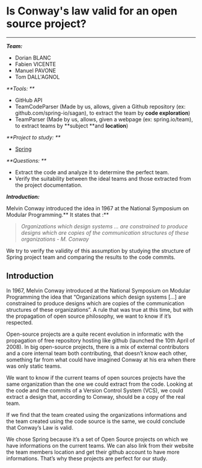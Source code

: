 # Is Conway's law valid for an open source project?



---

_**Team:**_

* Dorian BLANC
* Fabien VICENTE
* Manuel PAVONE
* Tom DALL'AGNOL

_**Tools: **_

* GitHub API
* TeamCodeParser \(Made by us, allows, given a Github repository \(ex: github.com/spring-io/sagan\), to extract the team by **code exploration**\)
* TeamParser \(Made by us, allows, given a webpage \(ex: spring.io/team\), to extract teams by **subject **and **location**\)

_**Project to study: **_

* [Spring](https://spring.io/)

_**Questions: **_

* Extract the code and analyze it to determine the perfect team. 
* Verify the suitability between the ideal teams and those extracted from the project documentation.

_**Introduction:**_

Melvin Conway introduced the idea in 1967 at the National Symposium on Modular Programming.** It states that :**

> _Organizations which design systems ... are constrained to produce designs which are copies of the communication structures of these organizations - M. Conway_

We try to verify the validity of this assumption by studying the structure of Spring project team and comparing the results to the code commits.

## Introduction

In 1967, Melvin Conway introduced at the National Symposium on Modular Programming the idea that “Organizations which design systems \[...\] are constrained to produce designs which are copies of the communication structures of these organizations”. A rule that was true at this time, but with the propagation of open source philosophy, we want to know if it’s respected.

Open-source projects are a quite recent evolution in informatic with the propagation of free repository hosting like github \(launched the 10th April of 2008\). In big open-source projects, there is a mix of external contributors and a core internal team both contributing, that doesn’t know each other, something far from what could have imagined Conway at his era when there was only static teams.

We want to know if the current teams of open sources projects have the same organization than the one we could extract from the code. Looking at the code and the commits of a Version Control System \(VCS\), we could extract a design that, according to Conway, should be a copy of the real team.

If we find that the team created using the organizations informations and the team created using the code source is the same, we could conclude that Conway’s Law is valid.

We chose Spring because it’s a set of Open Source projects on which we have informations on the current teams. We can also link from their website the team members location and get their github account to have more informations. That’s why these projects are perfect for our study.

